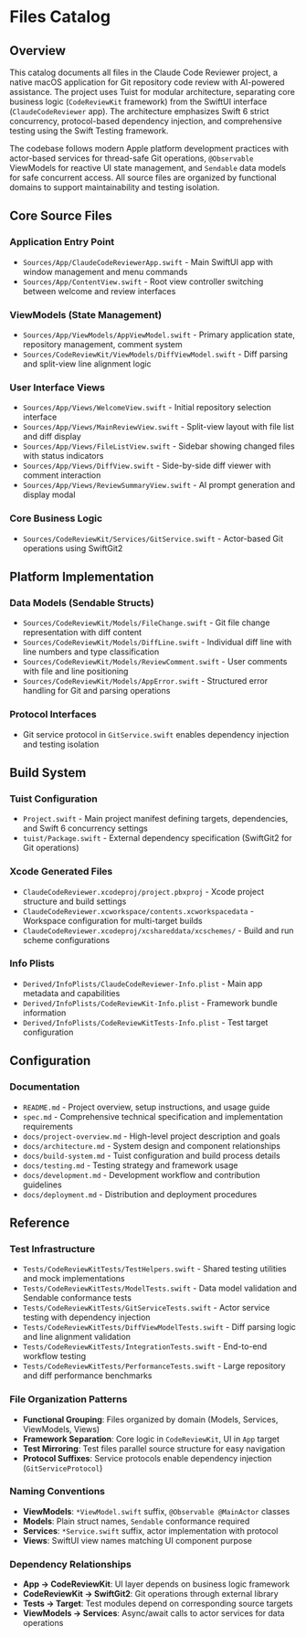 # Files Catalog

<!-- Generated: 2025-06-25 20:15:00 UTC -->

## Overview

This catalog documents all files in the Claude Code Reviewer project, a native macOS application for Git repository code review with AI-powered assistance. The project uses Tuist for modular architecture, separating core business logic (`CodeReviewKit` framework) from the SwiftUI interface (`ClaudeCodeReviewer` app). The architecture emphasizes Swift 6 strict concurrency, protocol-based dependency injection, and comprehensive testing using the Swift Testing framework.

The codebase follows modern Apple platform development practices with actor-based services for thread-safe Git operations, `@Observable` ViewModels for reactive UI state management, and `Sendable` data models for safe concurrent access. All source files are organized by functional domains to support maintainability and testing isolation.

## Core Source Files

### Application Entry Point
- `Sources/App/ClaudeCodeReviewerApp.swift` - Main SwiftUI app with window management and menu commands
- `Sources/App/ContentView.swift` - Root view controller switching between welcome and review interfaces

### ViewModels (State Management)
- `Sources/App/ViewModels/AppViewModel.swift` - Primary application state, repository management, comment system
- `Sources/CodeReviewKit/ViewModels/DiffViewModel.swift` - Diff parsing and split-view line alignment logic

### User Interface Views
- `Sources/App/Views/WelcomeView.swift` - Initial repository selection interface
- `Sources/App/Views/MainReviewView.swift` - Split-view layout with file list and diff display
- `Sources/App/Views/FileListView.swift` - Sidebar showing changed files with status indicators
- `Sources/App/Views/DiffView.swift` - Side-by-side diff viewer with comment interaction
- `Sources/App/Views/ReviewSummaryView.swift` - AI prompt generation and display modal

### Core Business Logic
- `Sources/CodeReviewKit/Services/GitService.swift` - Actor-based Git operations using SwiftGit2

## Platform Implementation

### Data Models (Sendable Structs)
- `Sources/CodeReviewKit/Models/FileChange.swift` - Git file change representation with diff content
- `Sources/CodeReviewKit/Models/DiffLine.swift` - Individual diff line with line numbers and type classification
- `Sources/CodeReviewKit/Models/ReviewComment.swift` - User comments with file and line positioning
- `Sources/CodeReviewKit/Models/AppError.swift` - Structured error handling for Git and parsing operations

### Protocol Interfaces
- Git service protocol in `GitService.swift` enables dependency injection and testing isolation

## Build System

### Tuist Configuration
- `Project.swift` - Main project manifest defining targets, dependencies, and Swift 6 concurrency settings
- `tuist/Package.swift` - External dependency specification (SwiftGit2 for Git operations)

### Xcode Generated Files
- `ClaudeCodeReviewer.xcodeproj/project.pbxproj` - Xcode project structure and build settings
- `ClaudeCodeReviewer.xcworkspace/contents.xcworkspacedata` - Workspace configuration for multi-target builds
- `ClaudeCodeReviewer.xcodeproj/xcshareddata/xcschemes/` - Build and run scheme configurations

### Info Plists
- `Derived/InfoPlists/ClaudeCodeReviewer-Info.plist` - Main app metadata and capabilities
- `Derived/InfoPlists/CodeReviewKit-Info.plist` - Framework bundle information
- `Derived/InfoPlists/CodeReviewKitTests-Info.plist` - Test target configuration

## Configuration

### Documentation
- `README.md` - Project overview, setup instructions, and usage guide
- `spec.md` - Comprehensive technical specification and implementation requirements
- `docs/project-overview.md` - High-level project description and goals
- `docs/architecture.md` - System design and component relationships
- `docs/build-system.md` - Tuist configuration and build process details
- `docs/testing.md` - Testing strategy and framework usage
- `docs/development.md` - Development workflow and contribution guidelines
- `docs/deployment.md` - Distribution and deployment procedures

## Reference

### Test Infrastructure
- `Tests/CodeReviewKitTests/TestHelpers.swift` - Shared testing utilities and mock implementations
- `Tests/CodeReviewKitTests/ModelTests.swift` - Data model validation and Sendable conformance tests
- `Tests/CodeReviewKitTests/GitServiceTests.swift` - Actor service testing with dependency injection
- `Tests/CodeReviewKitTests/DiffViewModelTests.swift` - Diff parsing logic and line alignment validation
- `Tests/CodeReviewKitTests/IntegrationTests.swift` - End-to-end workflow testing
- `Tests/CodeReviewKitTests/PerformanceTests.swift` - Large repository and diff performance benchmarks

### File Organization Patterns
- **Functional Grouping**: Files organized by domain (Models, Services, ViewModels, Views)
- **Framework Separation**: Core logic in `CodeReviewKit`, UI in `App` target
- **Test Mirroring**: Test files parallel source structure for easy navigation
- **Protocol Suffixes**: Service protocols enable dependency injection (`GitServiceProtocol`)

### Naming Conventions
- **ViewModels**: `*ViewModel.swift` suffix, `@Observable @MainActor` classes
- **Models**: Plain struct names, `Sendable` conformance required
- **Services**: `*Service.swift` suffix, actor implementation with protocol
- **Views**: SwiftUI view names matching UI component purpose

### Dependency Relationships
- **App → CodeReviewKit**: UI layer depends on business logic framework
- **CodeReviewKit → SwiftGit2**: Git operations through external library
- **Tests → Target**: Test modules depend on corresponding source targets
- **ViewModels → Services**: Async/await calls to actor services for data operations